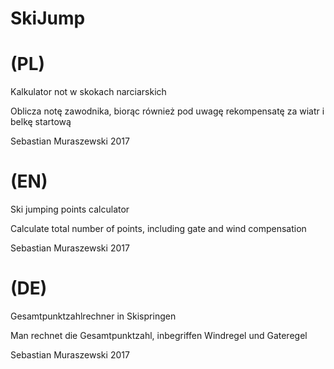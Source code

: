 # SkiJump

# (PL)
 Kalkulator not w skokach narciarskich
 
 Oblicza notę zawodnika, biorąc również pod uwagę rekompensatę za wiatr i belkę startową
 
 Sebastian Muraszewski 2017
 
# (EN)
 Ski jumping points calculator
 
 Calculate total number of points, including gate and wind compensation
 
 Sebastian Muraszewski 2017

# (DE)
 Gesamtpunktzahlrechner in Skispringen
 
 Man rechnet die Gesamtpunktzahl, inbegriffen Windregel und Gateregel
 
 Sebastian Muraszewski 2017

